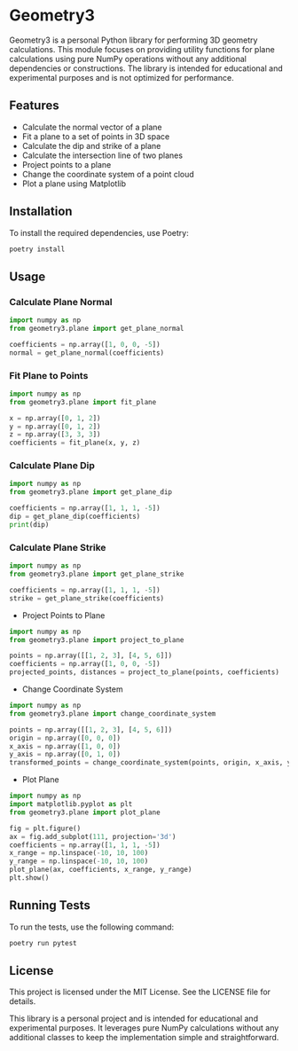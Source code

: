 # Geometry3

Geometry3 is a personal Python library for performing 3D geometry calculations. This module focuses on providing utility functions for plane calculations using pure NumPy operations without any additional dependencies or constructions. The library is intended for educational and experimental purposes and is not optimized for performance.

## Features

- Calculate the normal vector of a plane
- Fit a plane to a set of points in 3D space
- Calculate the dip and strike of a plane
- Calculate the intersection line of two planes
- Project points to a plane
- Change the coordinate system of a point cloud
- Plot a plane using Matplotlib

## Installation

To install the required dependencies, use Poetry:

```sh
poetry install
```

## Usage

### Calculate Plane Normal

```python
import numpy as np
from geometry3.plane import get_plane_normal

coefficients = np.array([1, 0, 0, -5])
normal = get_plane_normal(coefficients)
```

### Fit Plane to Points

```python
import numpy as np
from geometry3.plane import fit_plane

x = np.array([0, 1, 2])
y = np.array([0, 1, 2])
z = np.array([3, 3, 3])
coefficients = fit_plane(x, y, z)
```

### Calculate Plane Dip

```python
import numpy as np
from geometry3.plane import get_plane_dip

coefficients = np.array([1, 1, 1, -5])
dip = get_plane_dip(coefficients)
print(dip)
```

### Calculate Plane Strike

```python
import numpy as np
from geometry3.plane import get_plane_strike

coefficients = np.array([1, 1, 1, -5])
strike = get_plane_strike(coefficients)
```

- Project Points to Plane

```python
import numpy as np
from geometry3.plane import project_to_plane

points = np.array([[1, 2, 3], [4, 5, 6]])
coefficients = np.array([1, 0, 0, -5])
projected_points, distances = project_to_plane(points, coefficients)
```

- Change Coordinate System

```python
import numpy as np
from geometry3.plane import change_coordinate_system

points = np.array([[1, 2, 3], [4, 5, 6]])
origin = np.array([0, 0, 0])
x_axis = np.array([1, 0, 0])
y_axis = np.array([0, 1, 0])
transformed_points = change_coordinate_system(points, origin, x_axis, y_axis)
```

- Plot Plane

```python
import numpy as np
import matplotlib.pyplot as plt
from geometry3.plane import plot_plane

fig = plt.figure()
ax = fig.add_subplot(111, projection='3d')
coefficients = np.array([1, 1, 1, -5])
x_range = np.linspace(-10, 10, 100)
y_range = np.linspace(-10, 10, 100)
plot_plane(ax, coefficients, x_range, y_range)
plt.show()
```

## Running Tests

To run the tests, use the following command:

```sh
poetry run pytest
```

## License

This project is licensed under the MIT License. See the LICENSE file for details.

This library is a personal project and is intended for educational and experimental purposes. It leverages pure NumPy calculations without any additional classes to keep the implementation simple and straightforward.